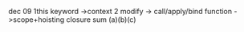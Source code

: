 dec 09
1this keyword  ->context
2 modify -> call/apply/bind
function ->scope+hoisting
closure
sum (a)(b)(c)